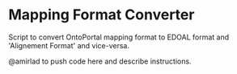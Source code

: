 # Mapping Format Converter
Script to convert OntoPortal mapping format to EDOAL format and 'Alignement Format' and vice-versa.

@amirlad to push code here and describe instructions.
